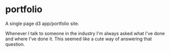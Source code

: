 portfolio
========

A single page d3 app/portfolio site. 


Whenever I talk to someone in the industry I'm always asked what I've done and where I've done it.  This seemed like a cute way of answering that question.
